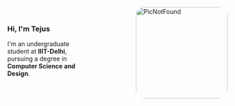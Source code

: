   <img src="https://art.pixilart.com/sr250e9fb502b0c.png" 
       alt="PicNotFound" 
       width="210" 
       align="right" 
       style="margin-left: 100px; border-radius: 20px;" />
<br/>
  <h3>Hi, I'm Tejus</h3>
  <p>
    I'm an undergraduate student at <strong>IIIT-Delhi</strong>, pursuing a degree in <strong>Computer Science and Design</strong>.
  </p>
  <br />

</div>
